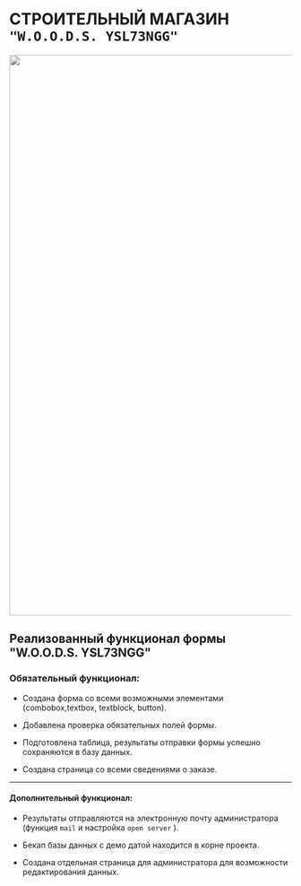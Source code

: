 # СТРОИТЕЛЬНЫЙ МАГАЗИН ``"W.O.O.D.S. YSL73NGG"``

<img src = "https://sun9-27.userapi.com/impg/b5I_EKVr_528mQR5XSnBGp5Nw8wouzz_w-Shlw/YSv3c3Z-lZY.jpg?size=756x720&quality=96&sign=a81c620f3ec035ad4063d8655d813163&type=album"  width = "1000">

## Реализованный функционал формы "W.O.O.D.S. YSL73NGG"

### Обязательный функционал:

- Создана форма со всеми возможными элементами (combobox,textbox, textblock, button).

- Добавлена проверка обязательных полей формы.

- Подготовлена таблица, результаты отправки формы успешно сохраняются в базу данных.

- Создана страница со всеми сведениями о заказе.

-----

#### Дополнительный функционал:

- Результаты отправляются на электронную почту администратора (функция ``mail`` и настройка ``open server`` ).

- Бекап базы данных с демо датой находится в корне проекта.

- Создана отдельная страница для администратора для возможности редактирования данных.

